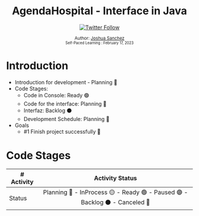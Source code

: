 <div align="center">
  <h1>AgendaHospital - Interface in Java</h1>
  <a class="header-badge" target="_blank" href="https://twitter.com/joshuasanch3">
  <img alt="Twitter Follow" src="https://img.shields.io/twitter/follow/JOSHUASANCH3?style=social">
  </a>

<sub>Author:
<a href="https://twitter.com/joshuasanch3" target="_blank">Joshua Sanchez</a><br>
<small> Self-Paced Learning : February 17, 2023</small>
</sub>

</div>

# Introduction

- Introduction for development - Planning 🔵
- Code Stages: 
  - Code in Console: Ready 🟢
  - Code for the interface: Planning 🔵
  - Interfaz: Backlog ⚫
  - Development Schedule: Planning 🔵
- Goals
  - #1 Finish project successfully 🏁


# Code Stages

|# Activity  | Activity Status                                                               |
|------------|:-----------------------------------------------------------------------------:|
| Status     |Planning 🔵 - InProcess 🟡 - Ready 🟢 - Paused 🟣 - Backlog ⚫ - Canceled 🔴|